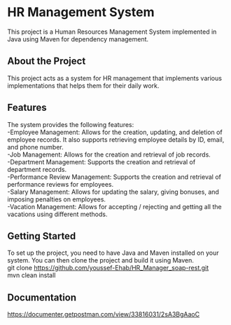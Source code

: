 # HR Management System

This project is a Human Resources Management System implemented in Java using Maven for dependency management. 

## About the Project
This project acts as a system for HR management that implements various implementations that helps them for their daily work.

## Features
The system provides the following features:<br>
-Employee Management: Allows for the creation, updating, and deletion of employee records. It also supports retrieving employee details by ID, email, and phone number.<br>
-Job Management: Allows for the creation and retrieval of job records.<br>
-Department Management: Supports the creation and retrieval of department records.<br>
-Performance Review Management: Supports the creation and retrieval of performance reviews for employees.<br>
-Salary Management: Allows for updating the salary, giving bonuses, and imposing penalties on employees.<br>
-Vacation Management: Allows for accepting / rejecting and getting all the vacations using different methods.<br>

## Getting Started

To set up the project, you need to have Java and Maven installed on your system. You can then clone the project and build it using Maven.<br>
git clone https://github.com/youssef-Ehab/HR_Manager_soap-rest.git<br>
mvn clean install<br>

## Documentation
https://documenter.getpostman.com/view/33816031/2sA3BgAaoC
